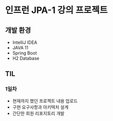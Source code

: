 # 인프런  JPA-1 강의 프로젝트 

## 개발 환경
- IntelliJ IDEA
- JAVA 11
- Spring Boot 
- H2 Database

## TIL
### 1일차 
- 현재까지 했던 프로젝트 내용 업로드
- 구현 요구사항과 아키텍처 설계
- 간단한 회원  리포지토리 개발